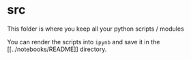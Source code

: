 # src

This folder is where you keep all your python scripts / modules

You can render the scripts into `ipynb` and save it in the [[../notebooks/README]] directory.